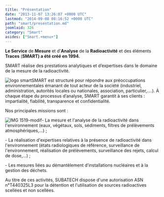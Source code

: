 ```yaml
---
title: "Présentation"
date: "2013-11-07 13:26:07 +0000 UTC"
lastmod: "2014-09-08 08:16:52 +0000 UTC"
path: "smart/presentation.md"
joomlaid: 326
category: "Smart"
asides: ["Smart.+menu+"]
---
```

**Le Service** de **Mesure** et d'**Analyse** de la **Radioactivité** et des éléments **Traces** (**SMART) a été créé en 1994.**

SMART réalise des prestations analytiques et d’expertises dans le domaine de la mesure de la radioactivité.

![logo smart](/images/SMART/logo_smart.png)SMART est structuré pour répondre aux préoccupations environnementales émanant de tout acteur de la société (industriel, administration, autorités locales ou nationales, association, particulier,….). À chaque étape du processus d’analyse, SMART garantit à ses clients : impartialité, fiabilité, transparence et confidentialité.

Nos principales missions sont :

![IMG 1519-modif](images/SMART/IMG_1519-modif.jpg "Mesure par scintillation liquide (c) Rémi MAURICE")\- La mesure et l'analyse de la radioactivité dans l'environnement (eaux, végétaux, sols, sédiments, filtres de prélèvements atmosphériques,...) ;

\- La réalisation d'expertises relatives à la présence de radioactivité dans l'environnement (états radiologiques de référence, surveillance de l'environnement, réalisation de prélèvements, surveillance des rejets, calcul de dose,...) ;

\- Les mesures liées au démantèlement d’installations nucléaires et à la gestion des déchets.

Au titre de ces activités, SUBATECH dispose d'une autorisation ASN n°T440325L3 pour la détention et l'utilisation de sources radioactives scellées et non scellées.
